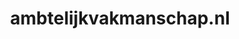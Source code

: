---
layout: post
title: "ambtelijkvakmanschap.nl"
internal_url: "/dutchgov/ambtelijkvakmanschap.nl.html"
subdomains_count: 2
all_subdomains_count: 2
urls_count: 2
ssl_rank: 100
http_rank: 75
url_link: /data/ambtelijkvakmanschap.nl/urls.txt
all_subdomains_link: /data/ambtelijkvakmanschap.nl/all_subdomains.txt
subdomains_link: /data/ambtelijkvakmanschap.nl/subdomains.txt
categories: dutchgov
---